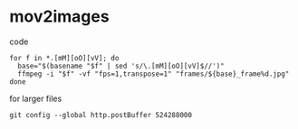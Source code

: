 # mov2images

code

```
for f in *.[mM][oO][vV]; do
  base="$(basename "$f" | sed 's/\.[mM][oO][vV]$//')"
  ffmpeg -i "$f" -vf "fps=1,transpose=1" "frames/${base}_frame%d.jpg"
done
```

for larger files

```
git config --global http.postBuffer 524288000
```